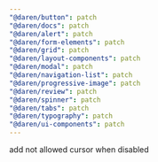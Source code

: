 ```yaml
---
"@daren/button": patch
"@daren/docs": patch
"@daren/alert": patch
"@daren/form-elements": patch
"@daren/grid": patch
"@daren/layout-components": patch
"@daren/modal": patch
"@daren/navigation-list": patch
"@daren/progressive-image": patch
"@daren/review": patch
"@daren/spinner": patch
"@daren/tabs": patch
"@daren/typography": patch
"@daren/ui-components": patch
---
```


add not allowed cursor when disabled
